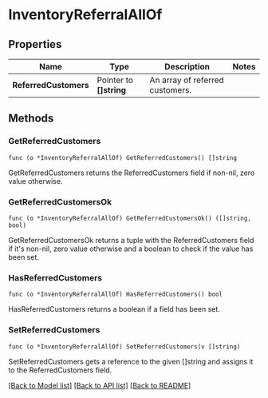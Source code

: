 # InventoryReferralAllOf

## Properties

Name | Type | Description | Notes
------------ | ------------- | ------------- | -------------
**ReferredCustomers** | Pointer to **[]string** | An array of referred customers. | 

## Methods

### GetReferredCustomers

`func (o *InventoryReferralAllOf) GetReferredCustomers() []string`

GetReferredCustomers returns the ReferredCustomers field if non-nil, zero value otherwise.

### GetReferredCustomersOk

`func (o *InventoryReferralAllOf) GetReferredCustomersOk() ([]string, bool)`

GetReferredCustomersOk returns a tuple with the ReferredCustomers field if it's non-nil, zero value otherwise
and a boolean to check if the value has been set.

### HasReferredCustomers

`func (o *InventoryReferralAllOf) HasReferredCustomers() bool`

HasReferredCustomers returns a boolean if a field has been set.

### SetReferredCustomers

`func (o *InventoryReferralAllOf) SetReferredCustomers(v []string)`

SetReferredCustomers gets a reference to the given []string and assigns it to the ReferredCustomers field.


[[Back to Model list]](../README.md#documentation-for-models) [[Back to API list]](../README.md#documentation-for-api-endpoints) [[Back to README]](../README.md)


